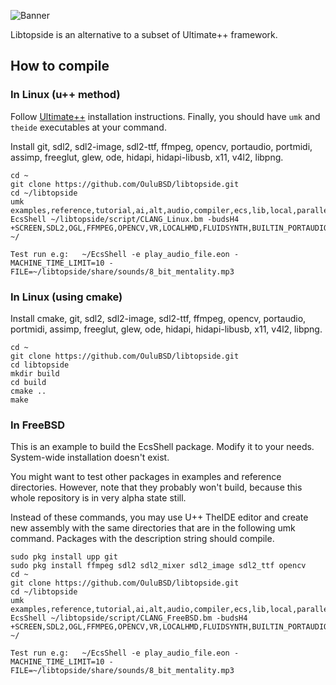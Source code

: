 ![Banner](https://raw.githubusercontent.com/OuluBSD/libtopside/main/doc/banner_210516.jpg)

Libtopside is an alternative to a subset of Ultimate++ framework.


## How to compile

### In Linux (u++ method)
Follow [Ultimate++](https://www.ultimatepp.org/) installation instructions. Finally, you should have ```umk``` and ```theide``` executables at your command.

Install git, sdl2, sdl2-image, sdl2-ttf, ffmpeg, opencv, portaudio, portmidi, assimp, freeglut, glew, ode, hidapi, hidapi-libusb, x11, v4l2, libpng.

```
cd ~
git clone https://github.com/OuluBSD/libtopside.git
cd ~/libtopside
umk examples,reference,tutorial,ai,alt,audio,compiler,ecs,lib,local,parallel,script,serial,tests EcsShell ~/libtopside/script/CLANG_Linux.bm -budsH4 +SCREEN,SDL2,OGL,FFMPEG,OPENCV,VR,LOCALHMD,FLUIDSYNTH,BUILTIN_PORTAUDIO,BUILTIN_ASSIMP ~/

Test run e.g:   ~/EcsShell -e play_audio_file.eon -MACHINE_TIME_LIMIT=10 -FILE=~/libtopside/share/sounds/8_bit_mentality.mp3
```


### In Linux (using cmake)

Install cmake, git, sdl2, sdl2-image, sdl2-ttf, ffmpeg, opencv, portaudio, portmidi, assimp, freeglut, glew, ode, hidapi, hidapi-libusb, x11, v4l2, libpng.

```
cd ~
git clone https://github.com/OuluBSD/libtopside.git
cd libtopside
mkdir build
cd build
cmake ..
make
```


### In FreeBSD
This is an example to build the EcsShell package. Modify it to your needs. System-wide installation doesn't exist.

You might want to test other packages in examples and reference directories. However, note that they probably won't build, because this whole repository is in very alpha state still.

Instead of these commands, you may use U++ TheIDE editor and create new assembly with the same directories that are in the following umk command. Packages with the description string should compile.

```
sudo pkg install upp git
sudo pkg install ffmpeg sdl2 sdl2_mixer sdl2_image sdl2_ttf opencv
cd ~
git clone https://github.com/OuluBSD/libtopside.git
cd ~/libtopside
umk examples,reference,tutorial,ai,alt,audio,compiler,ecs,lib,local,parallel,script,serial,tests EcsShell ~/libtopside/script/CLANG_FreeBSD.bm -budsH4 +SCREEN,SDL2,OGL,FFMPEG,OPENCV,VR,LOCALHMD,FLUIDSYNTH,BUILTIN_PORTAUDIO,BUILTIN_ASSIMP ~/

Test run e.g:   ~/EcsShell -e play_audio_file.eon -MACHINE_TIME_LIMIT=10 -FILE=~/libtopside/share/sounds/8_bit_mentality.mp3
```

